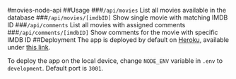 #movies-node-api
##Usage
###`/api/movies`
List all movies available in the database
###`/api/movies/[imdbID]`
Show single movie with matching IMDB ID
###`/api/comments`
List all movies with assigned comments
###`/api/comments/[imdbID]`
Show comments for the movie with specific IMDB ID
##Deployment
The app is deployed by default on [Heroku](https://heroku.com/), available under [this link](https://movies-with-comments.herokuapp.com/).

To deploy the app on the local device, change `NODE_ENV` variable in `.env` to `development`. Default port is `3001`.

